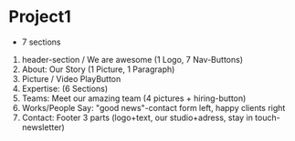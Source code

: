 # Project1

- 7 sections

1. header-section / We are awesome (1 Logo, 7 Nav-Buttons)
2. About: Our Story (1 Picture, 1 Paragraph)
3. Picture / Video PlayButton
4. Expertise: (6 Sections)
5. Teams: Meet our amazing team (4 pictures + hiring-button)
6. Works/People Say: "good news"-contact form left, happy clients right
7. Contact: Footer 3 parts (logo+text, our studio+adress, stay in touch-newsletter)